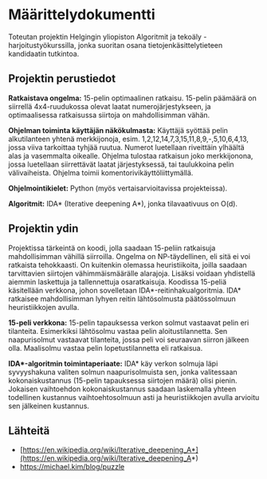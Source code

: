 # Määrittelydokumentti

Toteutan projektin Helgingin yliopiston Algoritmit ja tekoäly -harjoitustyökurssilla, jonka suoritan osana tietojenkäsittelytieteen kandidaatin tutkintoa.

## Projektin perustiedot

**Ratkaistava ongelma:** 15-pelin optimaalinen ratkaisu. 15-pelin päämäärä on siirrellä 4x4-ruudukossa olevat laatat numerojärjestykseen, ja optimaalisessa ratkaisussa siirtoja on mahdollisimman vähän.

**Ohjelman toiminta käyttäjän näkökulmasta:** Käyttäjä syöttää pelin alkutilanteen yhtenä merkkijonoja, esim. 1,2,12,14,7,3,15,11,8,9,-,5,10,6,4,13, jossa viiva tarkoittaa tyhjää ruutua. Numerot luetellaan riveittäin ylhäältä alas ja vasemmalta oikealle. Ohjelma tulostaa ratkaisun joko merkkijonona, jossa luetellaan siirrettävät laatat järjestyksessä, tai taulukkoina pelin välivaiheista. Ohjelma toimii komentorivikäyttöliittymällä.

**Ohjelmointikielet:** Python (myös vertaisarvioitavissa projekteissa).

**Algoritmit:** IDA* (Iterative deepening A*), jonka tilavaativuus on O(d).

## Projektin ydin

Projektissa tärkeintä on koodi, jolla saadaan 15-peliin ratkaisuja mahdollisimman vähillä siirroilla. Ongelma on NP-täydellinen, eli sitä ei voi ratkaista tehokkaasti. On kuitenkin olemassa heuristiikoita, joilla saadaan tarvittavien siirtojen vähimmäismäärälle alarajoja. Lisäksi voidaan yhdistellä aiemmin laskettuja ja tallennettuja osaratkaisuja. Koodissa 15-peliä käsitellään verkkona, johon sovelletaan IDA*-reitinhakualgoritmia. IDA* ratkaisee mahdollisimman lyhyen reitin lähtösolmusta päätössolmuun heuristiikkojen avulla.

**15-peli verkkona:** 15-pelin tapauksessa verkon solmut vastaavat pelin eri tilanteita. Esimerkiksi lähtösolmu vastaa pelin aloitustilannetta. Sen naapurisolmut vastaavat tilanteita, jossa peli voi seuraavan siirron jälkeen olla. Maalisolmu vastaa pelin lopetustilannetta eli ratkaisua.

**IDA\*-algoritmin toimintaperiaate:** IDA\* käy verkon solmuja läpi syvyyshakuna valiten solmun naapurisolmuista sen, jonka valitessaan kokonaiskustannus  (15-pelin tapauksessa siirtojen määrä) olisi pienin. Jokaisen vaihtoehdon kokonaiskustannus saadaan laskemalla yhteen todellinen kustannus vaihtoehtosolmuun asti ja heuristiikkojen avulla arvioitu sen jälkeinen kustannus.


## Lähteitä

- [https://en.wikipedia.org/wiki/Iterative_deepening_A*](https://en.wikipedia.org/wiki/Iterative_deepening_A*)
- https://michael.kim/blog/puzzle
